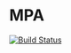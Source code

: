 # MPA
[![Build Status](https://travis-ci.com/IUT-Blagnac/MPA2015G2B1.svg?branch=master)](https://travis-ci.com/IUT-Blagnac/MPA2015G2B1)
